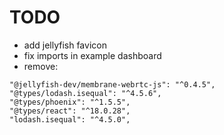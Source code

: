 # TODO

- add jellyfish favicon
- fix imports in example dashboard
- remove:

```
"@jellyfish-dev/membrane-webrtc-js": "^0.4.5",
"@types/lodash.isequal": "^4.5.6",
"@types/phoenix": "^1.5.5",
"@types/react": "^18.0.28",
"lodash.isequal": "^4.5.0",
```
